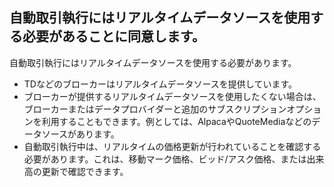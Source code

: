 ## 自動取引執行にはリアルタイムデータソースを使用する必要があることに同意します。

自動取引執行にはリアルタイムデータソースを使用する必要があります。
- TDなどのブローカーはリアルタイムデータソースを提供しています。
- ブローカーが提供するリアルタイムデータソースを使用したくない場合は、ブローカーまたはデータプロバイダーと追加のサブスクリプションオプションを利用することもできます。例としては、AlpacaやQuoteMediaなどのデータソースがあります。
- 自動取引執行中は、リアルタイムの価格更新が行われていることを確認する必要があります。これは、移動マーク価格、ビッド/アスク価格、または出来高の更新で確認できます。


